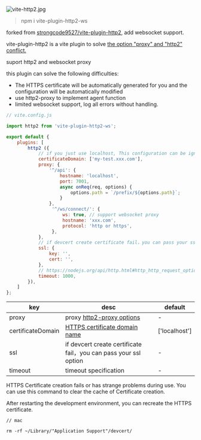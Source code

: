 ![vite-http2.jpg](http://tva1.sinaimg.cn/large/005KcNyUly1gzhr1ei0b4j30gj04hjrg.jpg)

> npm i vite-plugin-http2-ws

forked from [strongcode9527/vite-plugin-http2](https://github.com/strongcode9527/vite-plugin-http2), add websocket support.

vite-plugin-http2 is a vite plugin to solve [the option "proxy" and "http2" conflict.](https://github.com/vitejs/vite/issues/484)

suport http2 and websocket proxy

this plugin can solve the following difficulties:

- The HTTPS certificate will be automatically generated for you and the configuration will be automatically modified
- use http2-proxy to implement agent function
- limited websocket support, log all errors without handling.

```javascript
// vite.config.js

import http2 from 'vite-plugin-http2-ws';

export default {
    plugins: [
        http2 ({
            // if you just use localhost, This configuration can be ignored
            certificateDomain: ['my-test.xxx.com'],
            proxy: {
                '^/api': {
                    hostname: 'localhost',
                    port: 7001,
                    async onReq(req, options) {
                        options.path = `/prefix/${options.path}`;
                    }
                },
                 '^/ws/connect/': {
                     ws: true, // support websocket proxy
                     hostname: 'xxx.com',
                     protocol: 'http or https',
                 },
            },
            // if devcert create certificate fail，you can pass your ssl option
            ssl: {
                key: '',
                cert: '',
            },
            // https://nodejs.org/api/http.html#http_http_request_options_callback
            timeout: 1000,
        }),
    ]
};

```

| key               | desc                                                                                        | default       |
| ----------------- | ------------------------------------------------------------------------------------------- | ------------- |
| proxy             | proxy [http2-proxy options](https://github.com/nxtedition/node-http2-proxy#options)         | -             |
| certificateDomain | [HTTPS certificate domain name](https://github.com/davewasmer/devcert#multiple-domains-san) | ['localhost'] |
| ssl               | if devcert create certificate fail，you can pass your ssl option                            | -             |
| timeout           | timeout specification                                                                       | -             |

HTTPS Certificate creation fails or has strange problems during use. You can use this command to clear the cache of Certificate creation.

After restarting the development environment, you can recreate the HTTPS certificate.

```
// mac

rm -rf ~/Library/"Application Support"/devcert/

```
